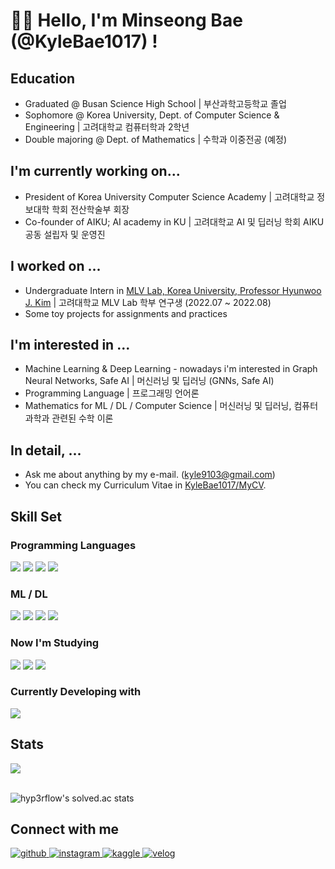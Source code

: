 # 🙇‍♂️ Hello, I'm Minseong Bae (@KyleBae1017) !
  
## Education
- Graduated @ Busan Science High School | 부산과학고등학교 졸업
- Sophomore @ Korea University, Dept. of Computer Science & Engineering | 고려대학교 컴퓨터학과 2학년
- Double majoring @ Dept. of Mathematics | 수학과 이중전공 (예정)

## I'm currently working on...
- President of Korea University Computer Science Academy | 고려대학교 정보대학 학회 전산학술부 회장
- Co-founder of AIKU; AI academy in KU | 고려대학교 AI 및 딥러닝 학회 AIKU 공동 설립자 및 운영진

## I worked on ...
- Undergraduate Intern in [MLV Lab, Korea University, Professor Hyunwoo J. Kim](https://www.hyunwoojkim.com/home) | 고려대학교 MLV Lab 학부 연구생 (2022.07 ~ 2022.08)
- Some toy projects for assignments and practices
  
## I'm interested in ... 
- Machine Learning & Deep Learning - nowadays i'm interested in Graph Neural Networks, Safe AI | 머신러닝 및 딥러닝 (GNNs, Safe AI)
- Programming Language | 프로그래밍 언어론
- Mathematics for ML / DL / Computer Science | 머신러닝 및 딥러닝, 컴퓨터과학과 관련된 수학 이론

## In detail, ...
- Ask me about anything by my e-mail. (kyle9103@gmail.com)
- You can check my Curriculum Vitae in [KyleBae1017/MyCV](https://github.com/KyleBae1017/MyCV).
 
## Skill Set  

### Programming Languages  
<img src="https://img.shields.io/badge/Python-3776AB?style=rounded-lg&logo=Python&logoColor=yellow"/> <img src="https://img.shields.io/badge/C-A8B9CC?style=rounded-lg&logo=C&logoColor=orange"/> <img src="https://img.shields.io/badge/C++-00599C?style=rounded-lg&logo=cplusplus&logoColor=white"> <img src="https://img.shields.io/badge/OCaml-EC6813?style=rounded-lg&logo=OCaml&logoColor=white"/>
### ML / DL
<img src="https://img.shields.io/badge/Tensorflow-FF6F00?style=rounded-lg&logo=Tensorflow&logoColor=white"/> <img src="https://img.shields.io/badge/Keras-D00000?style=rounded-lg&logo=Keras&logoColor=white"/> <img src="https://img.shields.io/badge/scikit--learn-F7931E?style=rounded-lg&logo=scikit-learn&logoColor=blue"/> <img src="https://img.shields.io/badge/NumPy-013243?style=rounded-lg&logo=NumPy&logoColor=orange"/>
### Now I'm Studying
<img src="https://img.shields.io/badge/JavaScript-F7DF1E?style=rounded-lg&logo=Javascript&logoColor=white"/> <img src="https://img.shields.io/badge/node.js-339933?style=rounded-lg&logo=node.js&logoColor=white"/> <img src="https://img.shields.io/badge/Pytorch-EE4C2C?style=rounded-lg&logo=pytorch&logoColor=white"/> 
### Currently Developing with
<img src="https://img.shields.io/badge/MacBook M1 Air-000000?style=rounded-lg&logo=macOS&logoColor=white"/>

## Stats  
<div align="left"><img src="https://github-readme-stats.vercel.app/api?username=KyleBae1017&show_icons=true&count_private=true&hide_border=true" align="center" /></div>  

<br/>  

![hyp3rflow's solved.ac stats](https://github-readme-solvedac.hyp3rflow.vercel.app/api/?handle=bms2002)

## Connect with me  
<div align="left">
<a href="https://github.com/KyleBae1017" target="_blank">
<img src=https://img.shields.io/badge/github-%2324292e.svg?&style=for-the-badge&logo=github&logoColor=white alt=github style="margin-bottom: 5px;" />
</a>
<a href="https://instagram.com/bae_ms_1017" target="_blank">
<img src=https://img.shields.io/badge/instagram-%23000000.svg?&style=for-the-badge&logo=instagram&logoColor=white alt=instagram style="margin-bottom: 5px;" />
</a>
<a href="https://www.kaggle.com/bms2002" target="_blank">
<img src=https://img.shields.io/badge/kaggle-%2344BAE8.svg?&style=for-the-badge&logo=kaggle&logoColor=white alt=kaggle style="margin-bottom: 5px;" />
</a>
<a href="https://velog.io/@kylebae1017" target="_blank">
<img src=https://img.shields.io/badge/velog-%2300B388.svg?&style=for-the-badge&logo=micro.blog&logoColor=white alt=velog style="margin-bottom: 5px;" />
</a> 
</div>  

<br />


